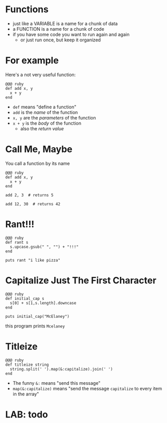 # Functions

* just like a VARIABLE is a name for a chunk of data
* a FUNCTION is a name for a chunk of code
* if you have some code you want to run again and again
  * or just run once, but keep it organized

# For example

Here's a not very useful function:

    @@@ ruby
    def add x, y
      x + y
    end

* `def` means "define a function"
* `add` is the *name* of the function
* `x, y` are the *parameters* of the function
* `x + y` is the *body* of the function
  * also the *return value*

# Call Me, Maybe

You call a function by its name

    @@@ ruby
    def add x, y
      x + y
    end

    add 2, 3  # returns 5

    add 12, 30  # returns 42

# Rant!!!

    @@@ ruby
    def rant s
      s.upcase.gsub(" ", "") + "!!!"
    end

    puts rant "i like pizza"

# Capitalize Just The First Character

    @@@ ruby
    def initial_cap s
      s[0] + s[1,s.length].downcase
    end

    puts initial_cap("McElaney")

this program prints `Mcelaney`

# Titleize

    @@@ ruby
    def titleize string
      string.split(' ').map(&:capitalize).join(' ')
    end

* The funny `&:` means "send this message"
* `map(&:capitalize)` means "send the message `capitalize` to every item in the array"


# LAB: todo


